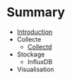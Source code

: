 # Summary

* [Introduction](README.md)
* Collecte
   * [Collectd](collect/collectd.md)
* Stockage
   * InfluxDB
* Visualisation

